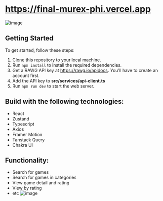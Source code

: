 # https://final-murex-phi.vercel.app

![image](https://github.com/AlbinXXX/final/assets/136234404/d0d8763d-304b-4622-bc3f-71ec60819c0b)

## Getting Started

To get started, follow these steps:

1. Clone this repository to your local machine.
2. Run `npm install` to install the required dependencies.
3. Get a RAWG API key at https://rawg.io/apidocs. You'll have to create an account first.
4. Add the API key to **src/services/api-client.ts**
5. Run `npm run dev` to start the web server.

## Build with the following technologies:
- React
- Zustand
- Typescript
- Axios
- Framer Motion
- Tanstack Query
- Chakra UI

## Functionality:
- Search for games
- Search for games in categories
- View game detail and rating
- View by rating
- etc
![image](https://github.com/AlbinXXX/final/assets/136234404/8a63aac4-0f31-4b85-93ba-329da43477e5)

